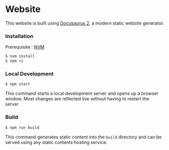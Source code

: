 # Website

This website is built using [Docusaurus 2](https://docusaurus.io/), a modern static website generator.

### Installation

Prerequisite : [NVM](https://github.com/nvm-sh/nvm)

```sh
$ nvm install
$ npm ci
```

### Local Development

```
$ npm start
```

This command starts a local development server and opens up a browser window. Most changes are reflected live without having to restart the server.

### Build

```
$ npm run build
```

This command generates static content into the `build` directory and can be served using any static contents hosting service.
